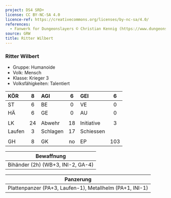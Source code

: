 ```yaml
---
project: DS4 SRD+
license: CC BY-NC-SA 4.0
licence-ref: https://creativecommons.org/licenses/by-nc-sa/4.0/
references: 
  - Fanwerk for Dungeonslayers © Christian Kennig (https://www.dungeonslayers.net/)
source: GRW
title: Ritter Wilbert
---
```


### Ritter Wilbert

- Gruppe: Humanoide
- Volk: Mensch
- Klasse: Krieger 3
- Volksfähigkeiten: Talentiert

| KÖR    |  8  | AGI      |  6  | GEI        |  6  |
| :----- | :-: | :------- | :-: | :--------- | :-: |
| ST     |  6  | BE       |  0  | VE         |  0  |
| HÄ     |  6  | GE       |  0  | AU         |  0  |
|        |     |          |     |            |     |
| LK     | 24  | Abwehr   | 18  | Initiative |  3  |
| Laufen |  3  | Schlagen | 17  | Schiessen  |     |
|        |     |          |     |            |     |
| GH     |  8  | GK       | no  | EP         | 103 |

|            Bewaffnung             |
| :-------------------------------: |
| Bihänder (2h) (WB+3, INI-2, GA-4) |

|                        Panzerung                         |
| :------------------------------------------------------: |
| Plattenpanzer (PA+3, Laufen-1), Metallhelm (PA+1, INI-1) |

